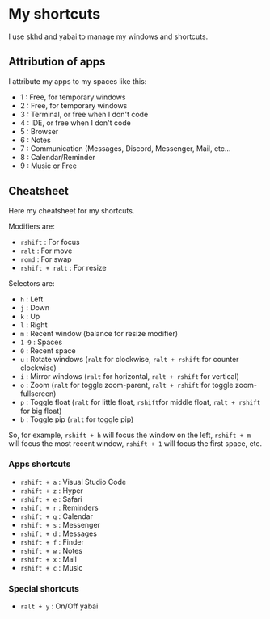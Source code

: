 # My shortcuts 
I use skhd and yabai to manage my windows and shortcuts. 

## Attribution of apps
I attribute my apps to my spaces like this:
- 1 : Free, for temporary windows
- 2 : Free, for temporary windows
- 3 : Terminal, or free when I don't code
- 4 : IDE, or free when I don't code
- 5 : Browser
- 6 : Notes
- 7 : Communication (Messages, Discord, Messenger, Mail, etc...
- 8 : Calendar/Reminder
- 9 : Music or Free

## Cheatsheet
Here my cheatsheet for my shortcuts.

Modifiers are:
- `rshift` : For focus
- `ralt` : For move
- `rcmd` : For swap
- `rshift + ralt` : For resize

Selectors are:
- `h` : Left
- `j` : Down
- `k` : Up
- `l` : Right
- `m` : Recent window (balance for resize modifier)
- `1-9` : Spaces
- `0` : Recent space
- `u` : Rotate windows (`ralt` for clockwise, `ralt + rshift` for counter
  clockwise)
- `i` : Mirror windows (`ralt` for horizontal, `ralt + rshift` for vertical)
- `o` : Zoom (`ralt` for toggle zoom-parent, `ralt + rshift` for toggle
  zoom-fullscreen)
- `p` : Toggle float (`ralt` for little float, `rshift`for middle float,
 `ralt + rshift` for big float)
- `b` : Toggle pip (`ralt` for toggle pip)



So, for example, `rshift + h` will focus the window on the left, `rshift + m`
will focus the most recent window, `rshift + 1` will focus the first space, etc.

### Apps shortcuts
- `rshift + a` : Visual Studio Code
- `rshift + z` : Hyper
- `rshift + e` : Safari
- `rshift + r` : Reminders
- `rshift + q` : Calendar
- `rshift + s` : Messenger
- `rshift + d` : Messages
- `rshift + f` : Finder
- `rshift + w` : Notes
- `rshift + x` : Mail
- `rshift + c` : Music

### Special shortcuts
- `ralt + y` : On/Off yabai